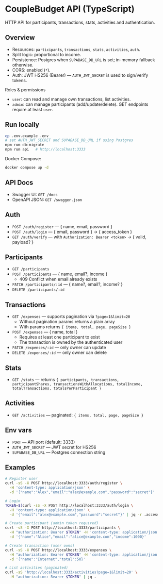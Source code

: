 # CoupleBudget API (TypeScript)

HTTP API for participants, transactions, stats, activities and authentication.

## Overview
- Resources: `participants`, `transactions`, `stats`, `activities`, `auth`.
- Split logic: proportional to income.
- Persistence: Postgres when `SUPABASE_DB_URL` is set; in-memory fallback otherwise.
- CORS: enabled (`*`).
- Auth: JWT HS256 (Bearer) — `AUTH_JWT_SECRET` is used to sign/verify tokens.

Roles & permissions
- `user`: can read and manage own transactions, list activities.
- `admin`: can manage participants (add/update/delete). GET endpoints require at least `user`.

## Run locally

```bash
cp .env.example .env
# set AUTH_JWT_SECRET and SUPABASE_DB_URL if using Postgres
npm run db:migrate
npm run api   # http://localhost:3333
```

Docker Compose:
```bash
docker compose up -d
```

## API Docs
- Swagger UI: `GET /docs`
- OpenAPI JSON: `GET /swagger.json`

## Auth
- `POST /auth/register` — { name, email, password }
- `POST /auth/login` — { email, password } → { access_token }
- `GET /auth/verify` — with `Authorization: Bearer <token>` → { valid, payload? }

## Participants
- `GET /participants`
- `POST /participants` — { name, email?, income }
  - 409 Conflict when email already exists
- `PATCH /participants/:id` — { name?, email?, income? }
- `DELETE /participants/:id`

## Transactions
- `GET /expenses` — supports pagination via `?page=1&limit=20`
  - Without pagination params returns a plain array
  - With params returns `{ items, total, page, pageSize }`
- `POST /expenses` — { name, total }
  - Requires at least one participant to exist
  - The transaction is owned by the authenticated user
- `PATCH /expenses/:id` — only owner can update
- `DELETE /expenses/:id` — only owner can delete

## Stats
- `GET /stats` — returns `{ participants, transactions, participantShares, transactionsWithAllocations, totalIncome, totalTransactions, totalsPerParticipant }`

## Activities
- `GET /activities` — paginated: `{ items, total, page, pageSize }`

## Env vars
- `PORT` — API port (default: 3333)
- `AUTH_JWT_SECRET` — JWT secret for HS256
- `SUPABASE_DB_URL` — Postgres connection string

## Examples
```bash
# Register user
curl -sS -X POST http://localhost:3333/auth/register \
  -H 'content-type: application/json' \
  -d '{"name":"Alex","email":"alex@example.com","password":"secret"}'

# Login
TOKEN=$(curl -sS -X POST http://localhost:3333/auth/login \
  -H 'content-type: application/json' \
  -d '{"email":"alex@example.com","password":"secret"}' | jq -r .access_token)

# Create participant (admin token required)
curl -sS -X POST http://localhost:3333/participants \
  -H "authorization: Bearer $TOKEN" -H 'content-type: application/json' \
  -d '{"name":"Alice","email":"alice@example.com","income":1000}'

# Create transaction (user owns)
curl -sS -X POST http://localhost:3333/expenses \
  -H "authorization: Bearer $TOKEN" -H 'content-type: application/json' \
  -d '{"name":"Internet","total":50}'

# List activities (paginated)
curl -sS 'http://localhost:3333/activities?page=1&limit=20' \
  -H "authorization: Bearer $TOKEN" | jq .
```

